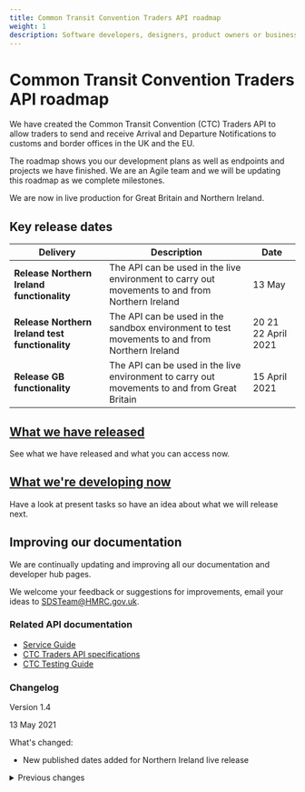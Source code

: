 ```yaml
---
title: Common Transit Convention Traders API roadmap
weight: 1
description: Software developers, designers, product owners or business analysts - see how you can integrate your software with Common Transit Convention Traders API.
---
```

# Common Transit Convention Traders API roadmap


We have created the Common Transit Convention (CTC) Traders API to allow traders to send and receive Arrival and Departure Notifications to customs and border offices in the UK and the EU.  

The roadmap shows you our development plans as well as endpoints and projects we have finished. We are an Agile team and we will be updating this roadmap as we complete milestones.

We are now in live production for Great Britain and Northern Ireland.


## Key release dates


| **Delivery**                                            | **Description**                                                                                                                     | **Date**      |
| ------------------------------------------------------- | ----------------------------------------------------------------------------------------------------------------------------------- | ------------- |
| **Release Northern Ireland functionality**              | The API can be used in the live environment to carry out movements to and from Northern Ireland                                     | 13 May        |
| **Release Northern Ireland test functionality**         | The API can be used in the sandbox environment to test movements to and from Northern Ireland                                       | 20 21 22 April 2021
| **Release GB functionality**                            | The API can be used in the live environment to carry out movements to and from Great Britain                                        | 15 April 2021 |


## [What we have released](documentation/released.html)

See what we have released and what you can access now.


## [What we're developing now](documentation/developing-now.html)

Have a look at present tasks so have an idea about what we will release next.

## Improving our documentation

We are continually updating and improving all our documentation and developer hub pages.

We welcome your feedback or suggestions for improvements, email your ideas to <a href = "mailto: SDSTeam@HMRC.gov.uk">SDSTeam@HMRC.gov.uk</a>.

### Related API documentation
<!--- Section owner: MTD Programme --->

  * [Service Guide](https://developer.service.hmrc.gov.uk/guides/common-transit-convention-traders-service-guide/)
  * [CTC Traders API specifications](https://developer.service.hmrc.gov.uk/api-documentation/docs/api/service/common-transit-convention-traders/1.0)
  * [CTC Testing Guide](https://developer.service.hmrc.gov.uk/guides/common-transit-convention-traders-testing-guide)

### Changelog
<!--- Section owner: MTD Programme --->

Version 1.4

13 May 2021

What's changed:

* New published dates added for Northern Ireland live release

<details>
<summary>Previous changes</summary>

Version 1.3

10 May 2021

What’s changed:

* New published dates added for Great Britain live release and Northern Ireland test release


Version 1.2

13th April 2021

What's changed: 

* Content update stating CTC Traders API is now live for GB only


Version 1.1

15 September 2020

What's changed:

* Updates to our roadmap showing completed tasks. 

Version 1.0

24 August 2020

What changed:

* First release.

</details>